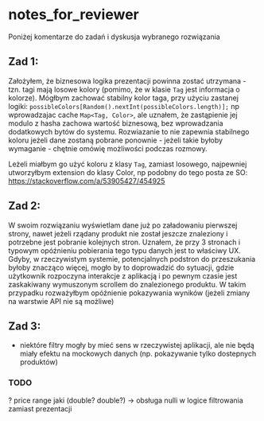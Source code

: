 # notes_for_reviewer

Poniżej komentarze do zadań i dyskusja wybranego rozwiązania

## Zad 1:

Założyłem, że biznesowa logika prezentacji powinna zostać utrzymana - tzn. tagi mają losowe kolory (pomimo, że w klasie `Tag` jest informacja o kolorze).
Mógłbym zachować stabilny kolor taga, przy użyciu zastanej logiki: `possibleColors[Random().nextInt(possibleColors.length)];` np wprowadzajac cache `Map<Tag, Color>`, ale uznałem, że zastąpienie jej modulo z hasha zachowa wartość biznesową, bez wprowadzania dodatkowych bytów do systemu. Rozwiazanie to nie zapewnia stabilnego koloru jeżeli dane zostaną pobrane ponownie  - jeżeli takie byłoby wymaganie - chętnie omówię możliwości podczas rozmowy.

Leżeli miałbym go użyć koloru z klasy `Tag`, zamiast losowego, najpewniej utworzyłbym extension do klasy Color, np podobny do tego posta ze SO:
https://stackoverflow.com/a/53905427/454925


## Zad 2:

W swoim rozwiązaniu wyświetlam dane już po załadowaniu pierwszej strony, nawet jeżeli rządany produkt nie został jeszcze znaleziony i potrzebne jest pobranie kolejnych stron. Uznałem, że przy 3 stronach i typowym opóźnieniu pobierania tego typu danych jest to właściwy UX. Gdyby, w rzeczywistym systemie, potencjalnych podstron do przeszukania byłoby znacząco więcej, mogło by to doprowadzić do sytuacji, gdzie użytkownik rozpoczyna interakcje z aplikacją i po pewnym czasie jest zaskakiwany wymuszonym scrollem do znalezionego produktu. W takim przypadku rozważyłbym opóźnienie pokazywania wyników (jeżeli zmiany na warstwie API nie są możliwe)

## Zad 3:

- niektóre filtry mogły by mieć sens w rzeczywistej aplikacji, ale nie będą miały efektu na mockowych danych (np. pokazywanie tylko dostepnych produktów)


### TODO

? price range jaki (double? double?) -> obsługa nulli w logice filtrowania zamiast prezentacji